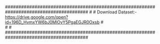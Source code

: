 #######################################################################################
                                                                                      #
                                                                                      #
Download Dataset:- https://drive.google.com/open?id=196D_HvmxYW6bJ0MlOvY5PgaEGJR0Oxsb #              
                                                                                      #
                                                                                      #
#######################################################################################
